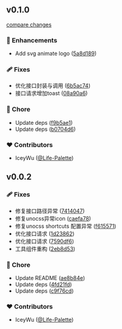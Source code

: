 
## v0.1.0

[compare changes](https://github.com/IceyWu/cloud-template/compare/v0.0.2...v0.1.0)

### 🚀 Enhancements

- Add svg animate logo ([5a8d189](https://github.com/IceyWu/cloud-template/commit/5a8d189))

### 🩹 Fixes

- 优化接口封装与调用 ([6b5ac74](https://github.com/IceyWu/cloud-template/commit/6b5ac74))
- 接口请求增加toast ([08a90a6](https://github.com/IceyWu/cloud-template/commit/08a90a6))

### 🏡 Chore

- Update deps ([f9b5ae1](https://github.com/IceyWu/cloud-template/commit/f9b5ae1))
- Update deps ([b0704d6](https://github.com/IceyWu/cloud-template/commit/b0704d6))

### ❤️ Contributors

- IceyWu ([@Life-Palette](http://github.com/Life-Palette))

## v0.0.2


### 🩹 Fixes

- 修复接口路径异常 ([7414047](https://github.com/IceyWu/cloud-template/commit/7414047))
- 修复unocss异常icon ([caefa78](https://github.com/IceyWu/cloud-template/commit/caefa78))
- 修复unocss shortcuts 配置异常 ([f615571](https://github.com/IceyWu/cloud-template/commit/f615571))
- 优化接口请求 ([1d23862](https://github.com/IceyWu/cloud-template/commit/1d23862))
- 优化接口请求 ([7590df6](https://github.com/IceyWu/cloud-template/commit/7590df6))
- 工具组件重构 ([2eb8d53](https://github.com/IceyWu/cloud-template/commit/2eb8d53))

### 🏡 Chore

- Update README ([ae8b84e](https://github.com/IceyWu/cloud-template/commit/ae8b84e))
- Update deps ([4fd21fd](https://github.com/IceyWu/cloud-template/commit/4fd21fd))
- Update deps ([c9f76cd](https://github.com/IceyWu/cloud-template/commit/c9f76cd))

### ❤️ Contributors

- IceyWu ([@Life-Palette](http://github.com/Life-Palette))

